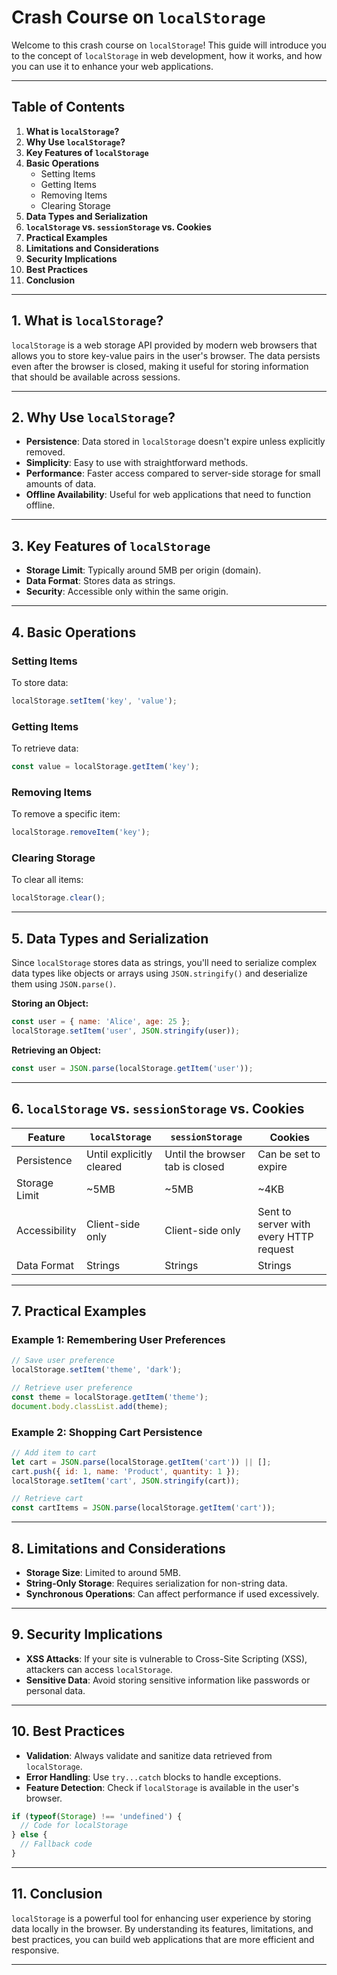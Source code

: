 # Crash Course on `localStorage`

Welcome to this crash course on `localStorage`! This guide will introduce you to the concept of `localStorage` in web development, how it works, and how you can use it to enhance your web applications.

---

## Table of Contents

1. **What is `localStorage`?**
2. **Why Use `localStorage`?**
3. **Key Features of `localStorage`**
4. **Basic Operations**
    - Setting Items
    - Getting Items
    - Removing Items
    - Clearing Storage
5. **Data Types and Serialization**
6. **`localStorage` vs. `sessionStorage` vs. Cookies**
7. **Practical Examples**
8. **Limitations and Considerations**
9. **Security Implications**
10. **Best Practices**
11. **Conclusion**

---

## 1. What is `localStorage`?

`localStorage` is a web storage API provided by modern web browsers that allows you to store key-value pairs in the user's browser. The data persists even after the browser is closed, making it useful for storing information that should be available across sessions.

---

## 2. Why Use `localStorage`?

- **Persistence**: Data stored in `localStorage` doesn't expire unless explicitly removed.
- **Simplicity**: Easy to use with straightforward methods.
- **Performance**: Faster access compared to server-side storage for small amounts of data.
- **Offline Availability**: Useful for web applications that need to function offline.

---

## 3. Key Features of `localStorage`

- **Storage Limit**: Typically around 5MB per origin (domain).
- **Data Format**: Stores data as strings.
- **Security**: Accessible only within the same origin.

---

## 4. Basic Operations

### Setting Items

To store data:

```jsx
localStorage.setItem('key', 'value');

```

### Getting Items

To retrieve data:

```jsx
const value = localStorage.getItem('key');

```

### Removing Items

To remove a specific item:

```jsx
localStorage.removeItem('key');

```

### Clearing Storage

To clear all items:

```jsx
localStorage.clear();

```

---

## 5. Data Types and Serialization

Since `localStorage` stores data as strings, you'll need to serialize complex data types like objects or arrays using `JSON.stringify()` and deserialize them using `JSON.parse()`.

**Storing an Object:**

```jsx
const user = { name: 'Alice', age: 25 };
localStorage.setItem('user', JSON.stringify(user));

```

**Retrieving an Object:**

```jsx
const user = JSON.parse(localStorage.getItem('user'));

```

---

## 6. `localStorage` vs. `sessionStorage` vs. Cookies

| Feature | `localStorage` | `sessionStorage` | Cookies |
| --- | --- | --- | --- |
| Persistence | Until explicitly cleared | Until the browser tab is closed | Can be set to expire |
| Storage Limit | ~5MB | ~5MB | ~4KB |
| Accessibility | Client-side only | Client-side only | Sent to server with every HTTP request |
| Data Format | Strings | Strings | Strings |

---

## 7. Practical Examples

### Example 1: Remembering User Preferences

```jsx
// Save user preference
localStorage.setItem('theme', 'dark');

// Retrieve user preference
const theme = localStorage.getItem('theme');
document.body.classList.add(theme);

```

### Example 2: Shopping Cart Persistence

```jsx
// Add item to cart
let cart = JSON.parse(localStorage.getItem('cart')) || [];
cart.push({ id: 1, name: 'Product', quantity: 1 });
localStorage.setItem('cart', JSON.stringify(cart));

// Retrieve cart
const cartItems = JSON.parse(localStorage.getItem('cart'));

```

---

## 8. Limitations and Considerations

- **Storage Size**: Limited to around 5MB.
- **String-Only Storage**: Requires serialization for non-string data.
- **Synchronous Operations**: Can affect performance if used excessively.

---

## 9. Security Implications

- **XSS Attacks**: If your site is vulnerable to Cross-Site Scripting (XSS), attackers can access `localStorage`.
- **Sensitive Data**: Avoid storing sensitive information like passwords or personal data.

---

## 10. Best Practices

- **Validation**: Always validate and sanitize data retrieved from `localStorage`.
- **Error Handling**: Use `try...catch` blocks to handle exceptions.
- **Feature Detection**: Check if `localStorage` is available in the user's browser.

```jsx
if (typeof(Storage) !== 'undefined') {
  // Code for localStorage
} else {
  // Fallback code
}

```

---

## 11. Conclusion

`localStorage` is a powerful tool for enhancing user experience by storing data locally in the browser. By understanding its features, limitations, and best practices, you can build web applications that are more efficient and responsive.

---
